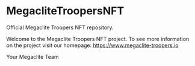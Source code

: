 # MegacliteTroopersNFT
Official Megaclite Troopers NFT repository.

Welcome to the Megaclite Troopers NFT project. 
To see more information on the project visit our homepage:
https://www.megaclite-troopers.io

Your Megaclite Team
